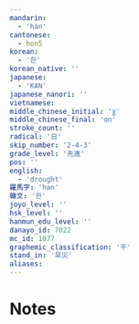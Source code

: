 ```yaml
---
mandarin:
  - 'hàn'
cantonese:
  - hon5
korean:
  - '한'
korean_native: ''
japanese:
  - 'KAN'
japanese_nanori: ''
vietnamese:
middle_chinese_initial: 'ɣ'
middle_chinese_final: 'ɑn'
stroke_count: ''
radical: '日'
skip_number: '2-4-3'
grade_level: '先進'
pos: ''
english:
  - 'drought'
羅馬字: 'han'
韓文: '한'
joyo_level: ''
hsk_level: ''
hanmun_edu_level: ''
danayo_id: 7022
mc_id: 1077
graphemic_classification: '干'
stand_in: '旱災'
aliases:
---
```


# Notes
